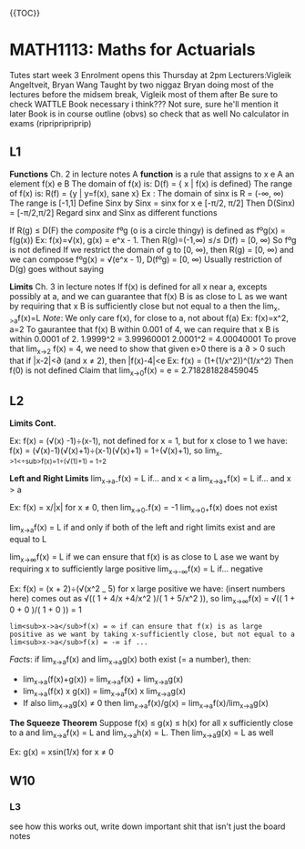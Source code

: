 {{TOC}}
# MATH1113: Maths for Actuarials
Tutes start week 3
Enrolment opens this Thursday at 2pm
Lecturers:Vigleik Angeltveit, Bryan Wang
Taught by two niggaz
Bryan doing most of the lectures before the midsem break, Vigleik most of them after
Be sure to check WATTLE
Book necessary i think??? Not sure, sure he'll mention it later
Book is in course outline (obvs) so check that as well
No calculator in exams (ripripripriprip)



## L1

**Functions**
Ch. 2 in lecture notes
A **function** is a rule that assigns to x e A an element f(x) e B
The domain of f(x) is: D(f) = { x | f(x) is defined}
The range of f(x) is: R(f) = {y | y=f(x), sane x}
Ex : The domain of sinx is R = (-∞, ∞)
The range is [-1,1]
Define Sinx by Sinx = sinx for x e [-π/2, π/2]
Then D(Sinx) = [-π/2,π/2]
Regard sinx and Sinx as different functions

If R(g) ≤ D(F) the *composite* fºg (o is a circle thingy)
is defined as
fºg(x) = f(g(x))
Ex: f(x)=√(x), g(x) = e^x - 1. Then
    R(g)=(-1,∞) ≤/≤ D(f) = [0, ∞)
    So fºg is not defined
If we restrict the domain of g to [0, ∞), then R(g) = [0, ∞) and we can compose
fºg(x) = √(e^x - 1), D(fºg) = [0, ∞)
Usually restriction of D(g) goes without saying

**Limits** 
Ch. 3 in lecture notes
If f(x) is defined for all x near a, excepts possibly at a, and we can guarantee that f(x) B is as close to L as we want by requiring that x B is sufficiently close but not equal to a then the lim<sub>x->a</sub>f(x)=L
*Note*: We only care f(x), for close to a, not about f(a)
Ex: f(x)=x^2, a=2
    To gaurantee that f(x) B within 0.001 of 4, we can require that x B is within 0.0001 of 2.
    1.9999^2 = 3.99960001
    2.0001^2 = 4.00040001
To prove that lim<sub>x->2</sub> f(x) = 4, we need to show that given e>0 there is a ∂ > 0 such that if |x-2|<∂ (and x ≠ 2), then |f(x)-4|<e
Ex: f(x) = (1+(1/x^2))^(1/x^2)
Then f(0) is not defined
Claim that lim<sub>x->0</sub>f(x) = e = 2.718281828459045


## L2

**Limits Cont.**

Ex: f(x) = (√(x) -1)÷(x-1), not defined for x = 1, but for x close to 1 we have:
    f(x) = (√(x)-1)(√(x)+1)÷(x-1)(√(x)+1) = 1÷(√(x)+1), so lim<sub>x->1<÷sub>f(x)=1÷(√(1)+1) = 1÷2

**Left and Right Limits**
lim<sub>x->a-</sub>f(x) = L if... and x < a
lim<sub>x->a+</sub>f(x) = L if... and x > a

Ex: f(x) = x/|x| for x ≠ 0, then lim<sub>x->0-</sub>f(x) = -1
    lim<sub>x->0+</sub>f(x) does not exist

lim<sub>x->a</sub>f(x) = L if and only if both of the left and right limits exist and are equal to L

lim<sub>x->∞</sub>f(x) = L if we can ensure that f(x) is as close to L ase we want by requiring x to sufficiently large positive
lim<sub>x->-∞</sub>f(x) = L if... negative

Ex: f(x) = (x + 2)÷(√(x^2 _ 5) for x large positive we have:
    (insert numbers here)
    comes out as √(( 1 + 4/x +4/x^2 )/( 1 + 5/x^2 )), so lim<sub>x->∞</sub>f(x) = √(( 1 + 0 + 0 )/( 1 + 0 )) = 1

    lim<sub>x->a</sub>f(x) = ∞ if can ensure that f(x) is as large positive as we want by taking x-sufficiently close, but not equal to a
    lim<sub>x->a</sub>f(x) = -∞ if ...

*Facts*: if lim<sub>x->a</sub>f(x) and lim<sub>x->a</sub>g(x) both exist (= a number), then:
- lim<sub>x->a</sub>(f(x)+g(x)) = lim<sub>x->a</sub>f(x) + lim<sub>x->a</sub>g(x)
- lim<sub>x->a</sub>(f(x) x g(x)) = lim<sub>x->a</sub>f(x) x lim<sub>x->a</sub>g(x)
- If also lim<sub>x->a</sub>g(x) ≠ 0 then lim<sub>x->a</sub>f(x)/g(x) = lim<sub>x->a</sub>f(x)/lim<sub>x->a</sub>g(x) 

**The Squeeze Theorem**
Suppose f(x) ≤ g(x) ≤ h(x) for all x sufficiently close to a and lim<sub>x->a</sub>f(x) = L and lim<sub>x->a</sub>h(x) = L. Then lim<sub>x->a</sub>g(x) = L as well

Ex: g(x) = xsin(1/x) for x ≠ 0


## W10
### L3
see how this works out, write down important shit that isn't just the board notes

